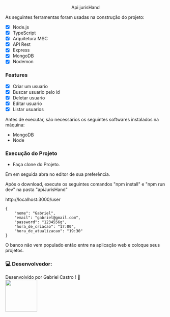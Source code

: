 <p align="center">Api jurisHand</p>

As seguintes ferramentas foram usadas na construção do projeto:

- [x] Node.js
- [x] TypeScript
- [x] Arquitetura MSC
- [x] API Rest
- [x] Express
- [x] MongoDB
- [x] Nodemon

### Features

- [x] Criar um usuario
- [x] Buscar usuario pelo id
- [x] Deletar usuario
- [x] Editar usuario
- [x] Listar usuarios

<p>Antes de executar, são necessários os seguintes softwares instalados na máquina:</p>
 <ul> 
  <li> MongoDB </li>
  <li> Node </li>
 </ul>
<h3>Execução do Projeto</h3>
<ul>
  <li>Faça clone do Projeto.</li>
</ul>
  <p>Em em seguida abra no editor de sua preferência.</p>
  <p>Após o download, execute os seguintes comandos "npm install" e "npm run dev" na pasta "apiJurisHand"</p>
 
<p>http://localhost:3000/user</p>

```corpo de req:
{
	"nome": "Gabriel",
	"email": "gabriel@gmail.com",
	"password": "1234556g",
	"hora_de_criacao": "17:00",
	"hora_de_atualizacao": "19:30"
}

```

<p> O banco não vem populado então entre na aplicação web e coloque seus projetos. </p>

### 💻 Desenvolvedor:

Desenvolvido por Gabriel Castro ! 🥇  
<kbd>
    <img src="https://avatars.githubusercontent.com/u/61993679?s=460&u=970a557bb6ad3bf6ff644dc20d5b6d3cdd753a93&v=4" width="100px;" />
 </kbd>
